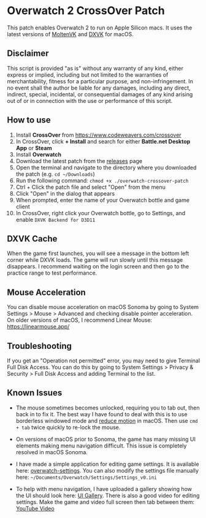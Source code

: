 # Overwatch 2 CrossOver Patch

This patch enables Overwatch 2 to run on Apple Silicon macs. It uses the latest
versions of [MoltenVK](https://github.com/KhronosGroup/MoltenVK 'MoltenVK') and
[DXVK](https://github.com/Gcenx/DXVK-macOS 'DXVK') for macOS.

## Disclaimer

This script is provided "as is" without any warranty of any kind, either express
or implied, including but not limited to the warranties of merchantability,
fitness for a particular purpose, and non-infringement. In no event shall the
author be liable for any damages, including any direct, indirect, special,
incidental, or consequential damages of any kind arising out of or in connection
with the use or performance of this script.

## How to use

1. Install **CrossOver** from https://www.codeweavers.com/crossover
2. In CrossOver, click **+ Install** and search for either **Battle.net Desktop
   App** or **Steam**
3. Install **Overwatch**
4. Download the latest patch from the
   [releases](https://github.com/Marqasa/overwatch-crossover-patch/releases)
   page
5. Open the terminal and navigate to the directory where you downloaded the
   patch (e.g. `cd ~/Downloads`)
6. Run the following command: `chmod +x ./overwatch-crossover-patch`
7. Ctrl + Click the patch file and select "Open" from the menu
8. Click "Open" in the dialog that appears
9. When prompted, enter the name of your Overwatch bottle and game client
10. In CrossOver, right click your Overwatch bottle, go to Settings, and enable
    `DXVK Backend for D3D11`

## DXVK Cache

When the game first launches, you will see a message in the bottom left corner
while DXVK loads. The game will run slowly until this message disappears. I
recommend waiting on the login screen and then go to the practice range to test
performance.

## Mouse Acceleration

You can disable mouse acceleration on macOS Sonoma by going to System Settings >
Mouse > Advanced and checking disable pointer acceleration. On older versions of
macOS, I recommend Linear Mouse: https://linearmouse.app/

## Troubleshooting

If you get an "Operation not permitted" error, you may need to give Terminal
Full Disk Access. You can do this by going to System Settings > Privacy &
Security > Full Disk Access and adding Terminal to the list.

## Known Issues

- The mouse sometimes becomes unlocked, requiring you to tab out, then back in
  to fix it. The best way I have found to deal with this is to use borderless
  windowed mode and
  [reduce motion](https://support.apple.com/en-gb/guide/mac-help/mchlc03f57a1/mac)
  in macOS. Then use `cmd + tab` twice quickly to re-lock the mouse.

- On versions of macOS prior to Sonoma, the game has many missing UI elements
  making menu navigation difficult. This issue is completely resolved in macOS
  Sonoma.

- I have made a simple application for editing game settings. It is available
  here: [overwatch-settings](https://github.com/Marqasa/overwatch-settings). You
  can also modify the settings file manually here:
  `~/Documents/Overwatch/Settings/Settings_v0.ini`

- To help with menu navigation, I have uploaded a gallery showing how the UI
  should look here: [UI Gallery](https://imgur.com/a/exzsCBi). There is also a
  good video for editing settings. Make the game and video full screen then tab
  between them: [YouTube Video](https://www.youtube.com/watch?v=tgS_OGABrGY)
